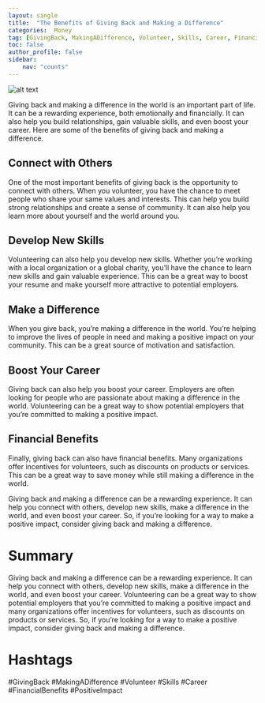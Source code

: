 ```yaml
---
layout: single
title:  "The Benefits of Giving Back and Making a Difference"
categories:  Money
tag: [GivingBack, MakingADifference, Volunteer, Skills, Career, FinancialBenefits, PositiveImpact, ]
toc: false
author_profile: false
sidebar:
    nav: "counts"
---
```

    
![alt text](https://images.pexels.com/photos/302700/pexels-photo-302700.jpeg?auto=compress&cs=tinysrgb&dpr=2&h=750&w=1260 "Giving Back")

Giving back and making a difference in the world is an important part of life. It can be a rewarding experience, both emotionally and financially. It can also help you build relationships, gain valuable skills, and even boost your career. Here are some of the benefits of giving back and making a difference.

## Connect with Others

One of the most important benefits of giving back is the opportunity to connect with others. When you volunteer, you have the chance to meet people who share your same values and interests. This can help you build strong relationships and create a sense of community. It can also help you learn more about yourself and the world around you.

## Develop New Skills

Volunteering can also help you develop new skills. Whether you’re working with a local organization or a global charity, you’ll have the chance to learn new skills and gain valuable experience. This can be a great way to boost your resume and make yourself more attractive to potential employers.

## Make a Difference

When you give back, you’re making a difference in the world. You’re helping to improve the lives of people in need and making a positive impact on your community. This can be a great source of motivation and satisfaction.

## Boost Your Career

Giving back can also help you boost your career. Employers are often looking for people who are passionate about making a difference in the world. Volunteering can be a great way to show potential employers that you’re committed to making a positive impact.

## Financial Benefits

Finally, giving back can also have financial benefits. Many organizations offer incentives for volunteers, such as discounts on products or services. This can be a great way to save money while still making a difference in the world.

Giving back and making a difference can be a rewarding experience. It can help you connect with others, develop new skills, make a difference in the world, and even boost your career. So, if you’re looking for a way to make a positive impact, consider giving back and making a difference.

# Summary 
Giving back and making a difference can be a rewarding experience. It can help you connect with others, develop new skills, make a difference in the world, and even boost your career. Volunteering can be a great way to show potential employers that you’re committed to making a positive impact and many organizations offer incentives for volunteers, such as discounts on products or services. So, if you’re looking for a way to make a positive impact, consider giving back and making a difference.

# Hashtags
#GivingBack #MakingADifference #Volunteer #Skills #Career #FinancialBenefits #PositiveImpact